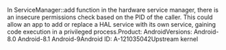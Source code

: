 In ServiceManager::add function in the hardware service manager, there is an insecure permissions check based on the PID of the caller. This could allow an app to add or replace a HAL service with its own service, gaining code execution in a privileged process.Product: AndroidVersions: Android-8.0 Android-8.1 Android-9Android ID: A-121035042Upstream kernel